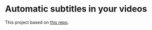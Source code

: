 # Automatic subtitles in your videos

This project based on [this repo](https://github.com/m-bain/whisperX).